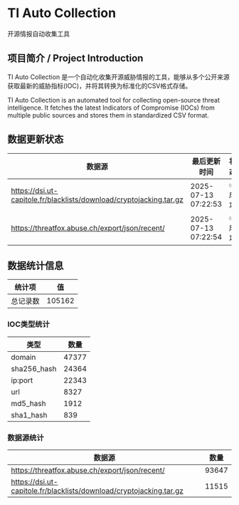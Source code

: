 # TI Auto Collection

 开源情报自动收集工具

## 项目简介 / Project Introduction

TI Auto Collection 是一个自动化收集开源威胁情报的工具，能够从多个公开来源获取最新的威胁指标(IOC)，并将其转换为标准化的CSV格式存储。

TI Auto Collection is an automated tool for collecting open-source threat intelligence. It fetches the latest Indicators of Compromise (IOCs) from multiple public sources and stores them in standardized CSV format.

## 数据更新状态

| 数据源 | 最后更新时间 | 状态 |
|--------|------------|------|
| https://dsi.ut-capitole.fr/blacklists/download/cryptojacking.tar.gz | 2025-07-13 07:22:53 | ✅ 成功 |
| https://threatfox.abuse.ch/export/json/recent/ | 2025-07-13 07:22:54 | ✅ 成功 |













































































































## 数据统计信息

| 统计项 | 值 |
|--------|----|
| 总记录数 | 105162 |

### IOC类型统计

| 类型 | 数量 |
|------|------|
| domain | 47377 |
| sha256_hash | 24364 |
| ip:port | 22343 |
| url | 8327 |
| md5_hash | 1912 |
| sha1_hash | 839 |

### 数据源统计

| 数据源 | 数量 |
|--------|------|
| https://threatfox.abuse.ch/export/json/recent/ | 93647 |
| https://dsi.ut-capitole.fr/blacklists/download/cryptojacking.tar.gz | 11515 |
